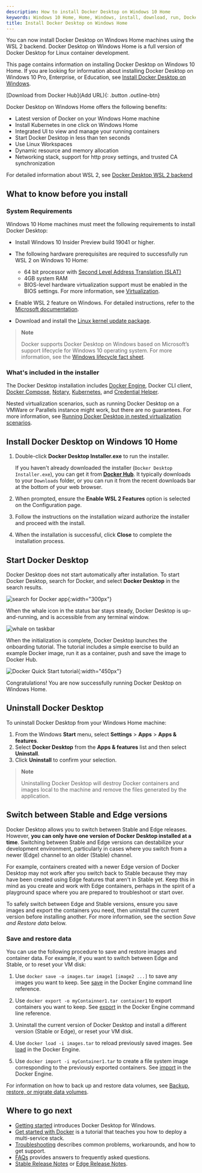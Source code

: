 ```yaml
---
description: How to install Docker Desktop on Windows 10 Home
keywords: Windows 10 Home, Home, Windows, install, download, run, Docker, local
title: Install Docker Desktop on Windows Home
---
```


You can now install Docker Desktop on Windows Home machines using the WSL 2 backend. Docker Desktop on Windows Home is a full version of Docker Desktop for Linux container development.

This page contains information on installing Docker Desktop on Windows 10 Home. If you are looking for information about installing Docker Desktop on Windows 10 Pro, Enterprise, or Education, see [Install Docker Desktop on Windows](/install.md).

[Download from Docker Hub](Add URL){:
.button .outline-btn}

Docker Desktop on Windows Home offers the following benefits:

- Latest version of Docker on your Windows Home machine
- Install Kubernetes in one click on Windows Home
- Integrated UI to view and manage your running containers
- Start Docker Desktop in less than ten seconds
- Use Linux Workspaces
- Dynamic resource and memory allocation
- Networking stack, support for http proxy settings, and trusted CA synchronization

For detailed information about WSL 2, see [Docker Desktop WSL 2 backend](/wsl-tech-preview.md)

## What to know before you install

### System Requirements

Windows 10 Home machines must meet the following requirements to install Docker Desktop:

  - Install Windows 10 Insider Preview build 19041 or higher.
  - The following hardware prerequisites are required to successfully run
WSL 2 on Windows 10 Home:

     - 64 bit processor with [Second Level Address Translation (SLAT)](http://en.wikipedia.org/wiki/Second_Level_Address_Translation)
     - 4GB system RAM
    - BIOS-level hardware virtualization support must be enabled in the
    BIOS settings.  For more information, see
    [Virtualization](troubleshoot.md#virtualization-must-be-enabled).
  - Enable WSL 2 feature on Windows. For detailed instructions, refer to the [Microsoft documentation](https://docs.microsoft.com/windows/wsl/wsl2-install).
  - Download and install the [Linux kernel update package](https://docs.microsoft.com/windows/wsl/wsl2-kernel).

> **Note** 
>
> Docker supports Docker Desktop on Windows based on Microsoft’s support lifecycle for Windows 10 operating system. For more information, see the [Windows lifecycle fact sheet](https://support.microsoft.com/en-us/help/13853/windows-lifecycle-fact-sheet).

### What's included in the installer

The Docker Desktop installation includes [Docker Engine](/engine/index.md),
Docker CLI client, [Docker Compose](/compose/index.md),
[Notary](/notary/getting_started.md),
[Kubernetes](https://github.com/kubernetes/kubernetes/),
and [Credential Helper](https://github.com/docker/docker-credential-helpers/).

Nested virtualization scenarios, such as running Docker Desktop on a
VMWare or Parallels instance might work, but there are no guarantees. For
more information, see [Running Docker Desktop in nested virtualization scenarios](troubleshoot.md#running-docker-desktop-for-windows-in-nested-virtualization-scenarios).

## Install Docker Desktop on Windows 10 Home

1.  Double-click **Docker Desktop Installer.exe** to run the installer.

    If you haven't already downloaded the installer (`Docker Desktop Installer.exe`), you can get it from
    [**Docker Hub**](https://hub.docker.com/editions/community/docker-ce-desktop-windows/).
    It typically downloads to your `Downloads` folder, or you can run it from
    the recent downloads bar at the bottom of your web browser.

2.  When prompted, ensure the **Enable WSL 2 Features** option is selected on the Configuration page.

3.  Follow the instructions on the installation wizard authorize the installer and proceed with the install.

4.  When the installation is successful, click **Close** to complete the installation process.

## Start Docker Desktop

Docker Desktop does not start automatically after installation. To start Docker Desktop, search for Docker, and select **Docker Desktop** in the search results.

![search for Docker app](images/docker-app-search.png){:width="300px"}

When the whale icon in the status bar stays steady, Docker Desktop is up-and-running, and is accessible from any terminal window.

![whale on taskbar](images/whale-icon-systray.png)

When the initialization is complete, Docker Desktop launches the onboarding tutorial. The tutorial includes a simple exercise to build an example Docker image, run it as a container, push and save the image to Docker Hub.

![Docker Quick Start tutorial](images/docker-tutorial-win.png){:width="450px"}

Congratulations! You are now successfully running Docker Desktop on Windows Home.

## Uninstall Docker Desktop

To uninstall Docker Desktop from your Windows Home machine:

1. From the Windows **Start** menu, select **Settings** > **Apps** > **Apps & features**.
2. Select **Docker Desktop** from the **Apps & features** list and then select **Uninstall**.
3. Click **Uninstall** to confirm your selection.

> **Note**
>
> Uninstalling Docker Desktop will destroy Docker containers and images local to the machine and remove the files generated by the application.

## Switch between Stable and Edge versions

Docker Desktop allows you to switch between Stable and Edge releases. However, **you can only have one version of Docker Desktop installed at a time**. Switching between Stable and Edge versions can destabilize your development environment, particularly in cases where you switch from a newer (Edge) channel to an older (Stable) channel.

For example, containers created with a newer Edge version of Docker Desktop may
not work after you switch back to Stable because they may have been created
using Edge features that aren't in Stable yet. Keep this in mind as
you create and work with Edge containers, perhaps in the spirit of a playground
space where you are prepared to troubleshoot or start over.

To safely switch between Edge and Stable versions, ensure you save images and export the containers you need, then uninstall the current version before installing another. For more information, see the section _Save and Restore data_ below.

### Save and restore data

You can use the following procedure to save and restore images and container data. For example, if you want to switch between Edge and Stable, or to reset your VM disk:

1. Use `docker save -o images.tar image1 [image2 ...]` to save any images you
    want to keep. See [save](/engine/reference/commandline/save) in the Docker
    Engine command line reference.

2. Use `docker export -o myContainner1.tar container1` to export containers you
    want to keep. See [export](/engine/reference/commandline/export) in the
    Docker Engine command line reference.

3. Uninstall the current version of Docker Desktop and install a different version (Stable or Edge), or reset your VM disk.

4. Use `docker load -i images.tar` to reload previously saved images. See
    [load](/engine/reference/commandline/load) in the Docker Engine.

5. Use `docker import -i myContainer1.tar` to create a file system image
    corresponding to the previously exported containers. See
    [import](/engine/reference/commandline/import) in the Docker Engine.

For information on how to back up and restore data volumes, see [Backup, restore, or migrate data volumes](/storage/volumes/#backup-restore-or-migrate-data-volumes).

## Where to go next

* [Getting started](index.md) introduces Docker Desktop for Windows.
* [Get started with Docker](/get-started/) is a tutorial that teaches you how to
  deploy a multi-service stack.
* [Troubleshooting](troubleshoot.md) describes common problems, workarounds, and
  how to get support.
* [FAQs](faqs.md) provides answers to frequently asked questions.
* [Stable Release Notes](release-notes.md) or [Edge Release Notes](edge-release-notes.md).
